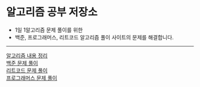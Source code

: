 # 알고리즘 공부 저장소

- 1일 1알고리즘 문제 풀이를 위한
- 백준, 프로그래머스, 리트코드 알고리즘 풀이 사이트의 문제를 해결합니다.

---

[알고리즘 내용 정리](https://github.com/swwho96/algo/tree/main/algorithm_organize)<br>
[백준 문제 풀이](https://github.com/swwho96/algo/tree/main/baekjoon)<br>
[리트코드 문제 풀이](https://github.com/swwho96/algo/tree/main/leetcode)<br>
[프로그래머스 문제 풀이](https://github.com/swwho96/algo/tree/main/programmers)